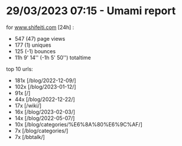 # 29/03/2023 07:15 - Umami report
for www.shifeiti.com [24h] :

 - 547 (47) page views
 - 177 (1) uniques
 - 125 (-1) bounces
 - 11h 9' 14'' (-1h 5' 50'') totaltime


top 10 urls:
 - 181x [/blog/2022-12-09/]
 - 102x [/blog/2023-01-12/]
 - 91x [/]
 - 44x [/blog/2022-12-22/]
 - 17x [/wiki/]
 - 16x [/blog/2023-02-03/]
 - 14x [/blog/2022-05-07/]
 - 10x [/blog/categories/%E6%8A%80%E6%9C%AF/]
 - 7x [/blog/categories/]
 - 7x [/bbtalk/]


